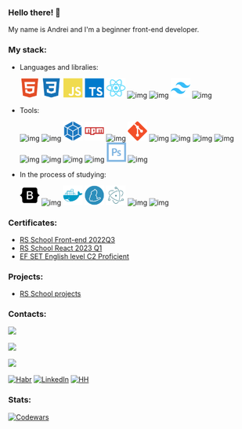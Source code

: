 ### Hello there! 👋

My name is Andrei and I'm a beginner front-end developer.

### My stack:
<ul>
  <li> 
    <p>Languages and libralies:</p>
    <img title="HTML5" width="40" height="40" src="https://raw.githubusercontent.com/devicons/devicon/1119b9f84c0290e0f0b38982099a2bd027a48bf1/icons/html5/html5-plain.svg" alt="img"/>
    <img title="CSS3" width="40" height="40" src="https://raw.githubusercontent.com/devicons/devicon/1119b9f84c0290e0f0b38982099a2bd027a48bf1/icons/css3/css3-plain.svg" alt="img"/>
    <img title="JavaScript" width="40" height="40" src="https://raw.githubusercontent.com/devicons/devicon/1119b9f84c0290e0f0b38982099a2bd027a48bf1/icons/javascript/javascript-plain.svg" alt="img"/>
    <img title="TypeScript" width="40" height="40" src="https://raw.githubusercontent.com/devicons/devicon/1119b9f84c0290e0f0b38982099a2bd027a48bf1/icons/typescript/typescript-plain.svg" alt="img"/>
    <img title="React" width="40" height="40" src="https://raw.githubusercontent.com/devicons/devicon/1119b9f84c0290e0f0b38982099a2bd027a48bf1/icons/react/react-original.svg" alt="img"/>
    <img title="React router" width="40" height="40" src="https://github.com/rasosha/rasosha/assets/50449824/6ed21322-b66e-4b2d-a359-ea8c378a704d" alt="img"/>
    <img title="Redux" width="40" height="40" src="https://github.com/rasosha/rasosha/assets/50449824/b4c6f084-7288-427d-9dc3-fd92b25ea3fa" alt="img"/>
    <img title="Tailwindcss" width="40" height="40" src="https://raw.githubusercontent.com/devicons/devicon/1119b9f84c0290e0f0b38982099a2bd027a48bf1/icons/tailwindcss/tailwindcss-plain.svg" alt="img"/>
    <img title="Zustand" width="40" height="40" src="https://github.com/rasosha/rasosha/assets/50449824/98fc2898-e861-4b24-81af-9d6535157d54" alt="img"/>
  </li>
  <li> 
    <p>Tools:</p>
    <img title="VS Code" width="40" height="40" src="https://github.com/rasosha/rasosha/assets/50449824/3e26a7c2-3a3a-4e7b-842b-547537e2e492" alt="img"/>
    <img title="Vite" width="40" height="40" src="https://github.com/rasosha/rasosha/assets/50449824/58344b6b-82c0-4dd6-ba54-473d268977ff" alt="img"/>
    <img title="Webpack" width="40" height="40" src="https://raw.githubusercontent.com/devicons/devicon/1119b9f84c0290e0f0b38982099a2bd027a48bf1/icons/webpack/webpack-plain.svg" alt="img"/>
    <img title="npm" width="40" height="40" src="https://raw.githubusercontent.com/devicons/devicon/1119b9f84c0290e0f0b38982099a2bd027a48bf1/icons/npm/npm-original-wordmark.svg" alt="img"/>
    <img title="pnpm" width="40" height="40" src="https://github.com/rasosha/rasosha/assets/50449824/978fe24a-447e-47bb-b04b-5c5976c4b899" alt="img"/>
    <img title="git" width="40" height="40" src="https://raw.githubusercontent.com/devicons/devicon/1119b9f84c0290e0f0b38982099a2bd027a48bf1/icons/git/git-plain.svg" alt="img"/>
    <img title="Github" width="40" height="40" src="https://github.com/rasosha/rasosha/assets/50449824/700094d9-d039-42ac-98b1-fb2683d1723c" alt="img"/>
    <img title="netlify" width="40" height="40" src="https://github.com/rasosha/rasosha/assets/50449824/fd1bad54-9ff3-4db7-aa66-03e92c6ac9b4" alt="img"/>
    <img title="Google Firebase" width="40" height="40" src="https://github.com/rasosha/rasosha/assets/50449824/16356b54-1631-4e2e-b347-238fc9a6934c" alt="img"/>
    <img title="GraphQL" width="40" height="40" src="https://github.com/rasosha/rasosha/assets/50449824/37bfd2e2-c54b-4bbc-8e1a-42cd6c476007" alt="img"/>
    <img title="ESLint" width="40" height="40" src="https://github.com/rasosha/rasosha/assets/50449824/ba2d3f8d-afa4-40aa-ba09-c206b645fc82" alt="img"/>
    <img title="Prettier" width="40" height="40" src="https://github.com/rasosha/rasosha/assets/50449824/62335931-c85d-4b38-81f8-fe2899dd20cc" alt="img"/>
    <img title="node js" width="40" height="40" src="https://github.com/rasosha/rasosha/assets/50449824/1da8f7a6-ca7c-4c38-b9fd-537ce03c302a" alt="img"/>
    <img title="Figma" width="40" height="40" src="https://github.com/rasosha/rasosha/assets/50449824/ac10b238-0f11-4742-9d4d-015da07f6626" alt="img"/>
    <img title="Photoshop" width="40" height="40" src="https://raw.githubusercontent.com/devicons/devicon/master/icons/photoshop/photoshop-line.svg" alt="img"/>
    <img title="Google" width="40" height="40" src="https://github.com/rasosha/rasosha/assets/50449824/dd2c5a9c-9195-483b-abdf-c98af2e4a010" alt="img"/>
  </li>
  <li>
    <p>In the process of studying:</p>
      <img title="Bootstrap" width="40" height="40" src="https://raw.githubusercontent.com/devicons/devicon/1119b9f84c0290e0f0b38982099a2bd027a48bf1/icons/bootstrap/bootstrap-plain.svg" alt="img"/>
      <img title="Nextjs" width="40" height="40" src="https://github.com/rasosha/rasosha/assets/50449824/08aa62c6-8690-4b0e-9e07-91070257da65" alt="img"/>
      <img title="Docker" width="40" height="40" src="https://raw.githubusercontent.com/devicons/devicon/1119b9f84c0290e0f0b38982099a2bd027a48bf1/icons/docker/docker-plain.svg" alt="img"/>
      <img title="yarn" width="40" height="40" src="https://raw.githubusercontent.com/devicons/devicon/1119b9f84c0290e0f0b38982099a2bd027a48bf1/icons/yarn/yarn-original.svg" alt="img"/>
      <img title="Electron" width="40" height="40" src="https://raw.githubusercontent.com/devicons/devicon/1119b9f84c0290e0f0b38982099a2bd027a48bf1/icons/electron/electron-original.svg" alt="img"/>
      <img title="Cypress" width="40" height="40" src="https://github.com/rasosha/rasosha/assets/50449824/642b88cc-b43f-4828-83c4-243f027654ce" alt="img"/>
      <img title="Sass" width="40" height="40" src="https://github.com/rasosha/rasosha/assets/50449824/29bff1d6-1f3d-4395-950f-13b266ff291b" alt="img"/>
 </li>
</ul>

### Certificates:

- [RS School Front-end 2022Q3](https://app.rs.school/certificate/qi69aaz5)
- [RS School React 2023 Q1](https://app.rs.school/certificate/89n9lhd8)
- [EF SET English level C2 Proficient](https://www.efset.org/cert/CzRdMa)

### Projects: 
- [RS School projects](https://rsschool-rasosha.netlify.app)

### Contacts:

[![](https://img.shields.io/badge/telegram-@rasosha7-white?logo=telegram&labelColor=FFF&color=25a3e2&style=for-the-badge)](https://t.me/rasosha7)

[![](https://img.shields.io/badge/discord-@rasosha%236882-white?logo=discord&labelColor=FFF&color=5865f2&style=for-the-badge)](https://discord.com/users/rasosha#6882)

[![](https://img.shields.io/badge/gmail-rasosha@gmail.com-white?logo=gmail&logoColor=d9644d&labelColor=FFF&color=e05d44&style=for-the-badge)](mailto:rasosha@gmail.com)

[![Habr](https://img.shields.io/badge/habr-629fbc?logoColor=fff&logo=habr&style=for-the-badge)](https://career.habr.com/rasosha)
[![LinkedIn](https://img.shields.io/badge/linkedin-%230077B5.svg?style=for-the-badge&logo=linkedin&logoColor=white)](https://linked.in/rasosha)
[![HH](https://img.shields.io/badge/hh.ru-629fbc?logoColor=fff&color=red&logo=data%3Aimage%2Fpng%3Bbase64%2CiVBORw0KGgoAAAANSUhEUgAAAGQAAABkCAMAAABHPGVmAAAB1FBMVEUAAADMAADYABTVAA7XABveABbYABTbABveABnhABfbABbeABrfABrfABvgABveABnfABrfABrhABzfABvgABrgABvhABrgABvhABvgABzgABzgABvgABzgABvgABvgABvgABvhABzhABzhABzgABvhABzgABvgABvhABzgABzgABzgABvhABvhABzgABzhABzgABzhABvhARzhAx7hBB%2FhByLiCiTiCyXiDCbiDSfiDyniECrjEivkGzPkHTXkHjbkITnlIzvlJDvlJj3lKUDlKkHmLEPmLkTmL0XmMEbmMUfmMkjnNUrnNkvnOk%2FoPFHoPVLoPlLoP1PoQFToQVXpSFvpTF%2FqT2LqUGLqUmTrWGnrWWrsXm%2FsY3PtZ3ftaHjtaXntannta3rub37ucH%2Fvd4XvfInvfovwgI3wgY7whZHwh5PxiJTxiZXxjJjxj5rxkJvykZzyk57ylJ%2FznKbznafznqj0pa70p7D1qrL1srn2uL%2F3wMb4xsv4x8z5zND5zdH5ztL50NT50dX51Nf61dj62Nv74OL74eP75eb85%20j86er86uv87O387e797u797%20%2F98PD98%2FP99vb%209%2Fb%20%20Pf%20%20fj%20%20%2Fr%20%2FPv%20%2Ffz%20%2Fv3%2F%2F%2F58qksBAAAAMnRSTlMABQ0SExcaHB8iIycoMDk9T1hcYGyFh46PkpuerrzFxsjJytLY3N%2Fg5ebn6Ozu8fb5%2FL7UkpgAAAOpSURBVHjarM9TFsRQFAXRtm3FdnLmP7j%20jfNw9wRq1YjV9HB9%2FFTLjfM8di3197gepiNKi8vXRQv3e1nQFLZ3Gz3s%201a2MLsZGGTcZhKJ5TsDk%20y9FExsPjmY5Z%20NQGLyKsCleE14G%20cA3PwzV2KlQIiyYm%20cEghKToyJ8RMSnmOWxlyHFH0%203Fg7kOSshxr7ENLCfX%2FjmIJAeuz9SEEi7XlZhyASrrsacwdknHl7Y6yDkD5ujbxA6tnWOIHYqdlYJSCWrBoRBeSUeuMM0DtXG5PgT5s99UkSxVAAz9i2bWdt27Zt27a998MO031Ttan0KuepficP%2F3bdzFggXclmnyyWSm5kD%2FHRzPMTOYVy1tF8V%20L7Pj9dVCPPHDeRDyjnAM2vYsJUs%2FPVoBUy6M9jVWiFYBVQUgfskIFUQkrRDsFSQpotkSbaDdASwYnNoswWKRtHWm2R1vFdDW0RHNv4iq2R4lGkJiEyee6S2Xx%20MIRMXbRgqoLUjCIdOrLw%20NMfo9efb%202ZKSKbr7weu359ZUsU0g6Qghoy%2FeJPF8ur3b%20%20XIvvuHjurkA5KZCvIcufOZ7L4Wey7wsff9suI%2FlQoiAr3rhgTgaRQ6Hxl7UiUgLl0cjXty6Ub4s48tKFc19EyqFWQiJzlSFStkpILTToyJP9a%20asPPTcUd5MCiI%2Fb%205YOnfdxc9O%20%20o0QIuKnJhoZt9zlFUB5MNGuut%2FpOKZhLRAu4acQcqyn9Ts5MjP%20Bt9LNZMEb8ovQryeka8e0jVYY5cj4%2FnO8pcAemFQQW54LsbVB3jyCY%2F%2F0rVUgEZVJGdvrtE1WmGfJ%2Fm5y%20oWyMivQqy0HenqTrLkMfo85Q66evYq77xs3x3gqpzDLmNPo%20oWy%20%208S0KMtl3xxhygK5vos8DBWmB%20mjkE%20uOCs%2FkGpvfU5B67WflvYjId0YNqYVye6QcSuyREsi3R%2FIhxR5JAeiwRtrpSGSK1KiHu3f%2FBymmY6opkk4HbkuklVYHU6SMliBThP690mSJNLHF1AwpZSu2FTKQGvHHghknJnKEdRuoG1sQVtP1NjbfS928kV7NQANAGAyDjZESxGiCMZgEtfd%2FuEDwiWT9d49xdyoLVHsYcPQqcAxYVUUZcI60VAP0ICA6AWULyGdAowuLQRAA0gYXaZRhN8hNQDgDEiAQM4ksywdmxcXaQHRA9Of3BYMRY5v5pYSfY%2FjNR%2FAh11dy8F0jk%20F6JRNZqQ%20UfyYy2eHSvcOlTzvcBaT8GpGK37jHAAAAAElFTkSuQmCC&style=for-the-badge)](https://hh.ru/resume/6672d1d0ff0bc6e00d0039ed1f3562557a6476)

### Stats:
[![Codewars](https://www.codewars.com/users/rasosha/badges/large)](https://www.codewars.com/users/rasosha/badges/large)


<!-- ![HTML5](https://img.shields.io/badge/HTML5-e05d44?logo=html5&logoColor=fff&style=for-the-badge)
![CSS3](https://img.shields.io/badge/CSS3-254994?logo=css3&logoColor=fff&style=for-the-badge)
![JS](https://img.shields.io/badge/JavaScript-333?logo=javascript&logoColor=f7e01d&style=for-the-badge)
![TS](https://img.shields.io/badge/TypeScript-3178c6?logo=typescript&logoColor=fff&style=for-the-badge)

![React](https://img.shields.io/badge/React-000?logo=react&style=for-the-badge)
![React Router](https://img.shields.io/badge/React%20Router-ca4245?logo=reactrouter&logoColor=fff&style=for-the-badge)
![npm](https://img.shields.io/badge/npm-cb0000?logo=npm&logoColor=fff&style=for-the-badge)
![PNPM](https://img.shields.io/badge/pnpm-%234a4a4a.svg?style=for-the-badge&logo=pnpm&logoColor=f69220)
![vite](https://img.shields.io/badge/vite-646cff?logo=vite&logoColor=ff0&style=for-the-badge)
![webpack](https://img.shields.io/badge/webpack-333?logo=webpack&logoColor=8dd6f9&style=for-the-badge)
![TailwindCSS](https://img.shields.io/badge/tailwindcss-%2338B2AC.svg?style=for-the-badge&logo=tailwind-css&logoColor=white)

![git](https://img.shields.io/badge/git-f05032?logo=git&logoColor=fff&style=for-the-badge)
![GitHub](https://img.shields.io/badge/GitHub-333?logo=GitHub&logoColor=fff&style=for-the-badge)
![netlify](https://img.shields.io/badge/netlify-000?logo=netlify&logoColor=3db3b7&style=for-the-badge)
![GraphQL](https://img.shields.io/badge/-GraphQL-E10098?style=for-the-badge&logo=graphql&logoColor=white)
![ESLint](https://img.shields.io/badge/ESLint-4B3263?style=for-the-badge&logo=eslint&logoColor=white)
![NodeJS](https://img.shields.io/badge/node.js-6DA55F?style=for-the-badge&logo=node.js&logoColor=white)
![figma](https://img.shields.io/badge/figma-f14e1c?logo=figma&logoColor=fff&style=for-the-badge)
![Photoshop](https://img.shields.io/badge/Photoshop-001E36?&logo=adobephotoshop&style=for-the-badge)
![Google](https://img.shields.io/badge/google-4285F4?style=for-the-badge&logo=google&logoColor=white)
![Microsoft Excel](https://img.shields.io/badge/Excel-217346?style=for-the-badge&logo=microsoft-excel&logoColor=white)
![Microsoft Word](https://img.shields.io/badge/Word-2B579A?style=for-the-badge&logo=microsoft-word&logoColor=white)


### To learn (in process)
![cypress](https://img.shields.io/badge/-cypress-%23E5E5E5?style=for-the-badge&logo=cypress&logoColor=058a5e)
![SASS](https://img.shields.io/badge/SASS-hotpink.svg?style=for-the-badge&logo=SASS&logoColor=white)
![Docker](https://img.shields.io/badge/docker-%230db7ed.svg?style=for-the-badge&logo=docker&logoColor=white)
![Yarn](https://img.shields.io/badge/yarn-%232C8EBB.svg?style=for-the-badge&logo=yarn&logoColor=white)
![Next JS](https://img.shields.io/badge/Next-black?style=for-the-badge&logo=next.js&logoColor=white)
![Bootstrap](https://img.shields.io/badge/bootstrap-%23563D7C.svg?style=for-the-badge&logo=bootstrap&logoColor=white)
![Electron.js](https://img.shields.io/badge/Electron-191970?style=for-the-badge&logo=Electron&logoColor=white)
[![GitHub Streak](https://streak-stats.demolab.com?user=rasosha&theme=sunset-gradient&hide_border=true&mode=weekly&background=45%2C850252%2CFF7B33)](https://git.io/streak-stats)
<img src="https://capsule-render.vercel.app/api?type=waving&color=gradient&height=110&section=footer&animation=twinkling&text="/>
-->
